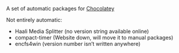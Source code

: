 A set of automatic packages for [Chocolatey](https://chocolatey.org/)

Not entirely automatic:

* Haali Media Splitter (no version string available online)
* compact-timer (Website down, will move it to manual packages)
* encfs4win (version number isn’t written anywhere)